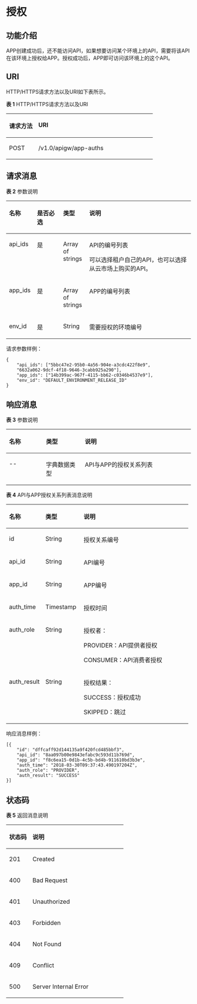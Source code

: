 # 授权<a name="ZH-CN_TOPIC_0000001081976107"></a>

## 功能介绍<a name="zh-cn_topic_0118922238_section18879496"></a>

APP创建成功后，还不能访问API，如果想要访问某个环境上的API，需要将该API在该环境上授权给APP。授权成功后，APP即可访问该环境上的这个API。

## URI<a name="zh-cn_topic_0118922238_section35697742"></a>

HTTP/HTTPS请求方法以及URI如下表所示。

**表 1**  HTTP/HTTPS请求方法以及URI

<a name="zh-cn_topic_0118922238_table32925424"></a>
<table><thead align="left"><tr id="zh-cn_topic_0118922238_row22540195"><th class="cellrowborder" valign="top" width="20%" id="mcps1.2.3.1.1"><p id="zh-cn_topic_0118922238_p13816501"><a name="zh-cn_topic_0118922238_p13816501"></a><a name="zh-cn_topic_0118922238_p13816501"></a>请求方法</p>
</th>
<th class="cellrowborder" valign="top" width="80%" id="mcps1.2.3.1.2"><p id="zh-cn_topic_0118922238_p45394783"><a name="zh-cn_topic_0118922238_p45394783"></a><a name="zh-cn_topic_0118922238_p45394783"></a>URI</p>
</th>
</tr>
</thead>
<tbody><tr id="zh-cn_topic_0118922238_row53098826"><td class="cellrowborder" valign="top" width="20%" headers="mcps1.2.3.1.1 "><p id="zh-cn_topic_0118922238_p6037662"><a name="zh-cn_topic_0118922238_p6037662"></a><a name="zh-cn_topic_0118922238_p6037662"></a>POST</p>
</td>
<td class="cellrowborder" valign="top" width="80%" headers="mcps1.2.3.1.2 "><p id="zh-cn_topic_0118922238_p19288577"><a name="zh-cn_topic_0118922238_p19288577"></a><a name="zh-cn_topic_0118922238_p19288577"></a>/v1.0/apigw/app-auths</p>
</td>
</tr>
</tbody>
</table>

## 请求消息<a name="zh-cn_topic_0118922238_section52844230"></a>

**表 2**  参数说明

<a name="zh-cn_topic_0118922238_table18870942"></a>
<table><thead align="left"><tr id="zh-cn_topic_0118922238_row61645284"><th class="cellrowborder" valign="top" width="15.15%" id="mcps1.2.5.1.1"><p id="zh-cn_topic_0118922238_p27212147"><a name="zh-cn_topic_0118922238_p27212147"></a><a name="zh-cn_topic_0118922238_p27212147"></a>名称</p>
</th>
<th class="cellrowborder" valign="top" width="14.14%" id="mcps1.2.5.1.2"><p id="zh-cn_topic_0118922238_p56700331"><a name="zh-cn_topic_0118922238_p56700331"></a><a name="zh-cn_topic_0118922238_p56700331"></a>是否必选</p>
</th>
<th class="cellrowborder" valign="top" width="14.14%" id="mcps1.2.5.1.3"><p id="zh-cn_topic_0118922238_p29324083"><a name="zh-cn_topic_0118922238_p29324083"></a><a name="zh-cn_topic_0118922238_p29324083"></a>类型</p>
</th>
<th class="cellrowborder" valign="top" width="56.57%" id="mcps1.2.5.1.4"><p id="zh-cn_topic_0118922238_p26440499"><a name="zh-cn_topic_0118922238_p26440499"></a><a name="zh-cn_topic_0118922238_p26440499"></a>说明</p>
</th>
</tr>
</thead>
<tbody><tr id="zh-cn_topic_0118922238_row61305684"><td class="cellrowborder" valign="top" width="15.15%" headers="mcps1.2.5.1.1 "><p id="zh-cn_topic_0118922238_p66813373"><a name="zh-cn_topic_0118922238_p66813373"></a><a name="zh-cn_topic_0118922238_p66813373"></a>api_ids</p>
</td>
<td class="cellrowborder" valign="top" width="14.14%" headers="mcps1.2.5.1.2 "><p id="zh-cn_topic_0118922238_p43174167"><a name="zh-cn_topic_0118922238_p43174167"></a><a name="zh-cn_topic_0118922238_p43174167"></a>是</p>
</td>
<td class="cellrowborder" valign="top" width="14.14%" headers="mcps1.2.5.1.3 "><p id="zh-cn_topic_0118922238_p7446666"><a name="zh-cn_topic_0118922238_p7446666"></a><a name="zh-cn_topic_0118922238_p7446666"></a>Array of strings</p>
</td>
<td class="cellrowborder" valign="top" width="56.57%" headers="mcps1.2.5.1.4 "><p id="zh-cn_topic_0118922238_p66309053"><a name="zh-cn_topic_0118922238_p66309053"></a><a name="zh-cn_topic_0118922238_p66309053"></a>API的编号列表</p>
<p id="zh-cn_topic_0118922238_p20917660"><a name="zh-cn_topic_0118922238_p20917660"></a><a name="zh-cn_topic_0118922238_p20917660"></a>可以选择租户自己的API，也可以选择从云市场上购买的API。</p>
</td>
</tr>
<tr id="zh-cn_topic_0118922238_row15262696"><td class="cellrowborder" valign="top" width="15.15%" headers="mcps1.2.5.1.1 "><p id="zh-cn_topic_0118922238_p28318893"><a name="zh-cn_topic_0118922238_p28318893"></a><a name="zh-cn_topic_0118922238_p28318893"></a>app_ids</p>
</td>
<td class="cellrowborder" valign="top" width="14.14%" headers="mcps1.2.5.1.2 "><p id="zh-cn_topic_0118922238_p12129019"><a name="zh-cn_topic_0118922238_p12129019"></a><a name="zh-cn_topic_0118922238_p12129019"></a>是</p>
</td>
<td class="cellrowborder" valign="top" width="14.14%" headers="mcps1.2.5.1.3 "><p id="zh-cn_topic_0118922238_p42926457"><a name="zh-cn_topic_0118922238_p42926457"></a><a name="zh-cn_topic_0118922238_p42926457"></a>Array of strings</p>
</td>
<td class="cellrowborder" valign="top" width="56.57%" headers="mcps1.2.5.1.4 "><p id="zh-cn_topic_0118922238_p54490959"><a name="zh-cn_topic_0118922238_p54490959"></a><a name="zh-cn_topic_0118922238_p54490959"></a>APP的编号列表</p>
</td>
</tr>
<tr id="zh-cn_topic_0118922238_row62570841"><td class="cellrowborder" valign="top" width="15.15%" headers="mcps1.2.5.1.1 "><p id="zh-cn_topic_0118922238_p35073364"><a name="zh-cn_topic_0118922238_p35073364"></a><a name="zh-cn_topic_0118922238_p35073364"></a>env_id</p>
</td>
<td class="cellrowborder" valign="top" width="14.14%" headers="mcps1.2.5.1.2 "><p id="zh-cn_topic_0118922238_p22370211"><a name="zh-cn_topic_0118922238_p22370211"></a><a name="zh-cn_topic_0118922238_p22370211"></a>是</p>
</td>
<td class="cellrowborder" valign="top" width="14.14%" headers="mcps1.2.5.1.3 "><p id="zh-cn_topic_0118922238_p47791"><a name="zh-cn_topic_0118922238_p47791"></a><a name="zh-cn_topic_0118922238_p47791"></a>String</p>
</td>
<td class="cellrowborder" valign="top" width="56.57%" headers="mcps1.2.5.1.4 "><p id="zh-cn_topic_0118922238_p3871071"><a name="zh-cn_topic_0118922238_p3871071"></a><a name="zh-cn_topic_0118922238_p3871071"></a>需要授权的环境编号</p>
</td>
</tr>
</tbody>
</table>

请求参数样例：

```
{
	"api_ids": ["5bbc47e2-95b0-4a56-904e-a3cdc422f8e9",
	"6632a062-9dcf-4f18-9646-3cabb925a290"],
	"app_ids": ["14b399ac-967f-4115-bb62-c0346b4537e9"],
	"env_id": "DEFAULT_ENVIRONMENT_RELEASE_ID"
}
```

## 响应消息<a name="zh-cn_topic_0118922238_section52524212"></a>

**表 3**  参数说明

<a name="zh-cn_topic_0118922238_table109779466461"></a>
<table><thead align="left"><tr id="zh-cn_topic_0118922238_row13977174694617"><th class="cellrowborder" valign="top" width="20%" id="mcps1.2.4.1.1"><p id="zh-cn_topic_0118922238_p20977134604610"><a name="zh-cn_topic_0118922238_p20977134604610"></a><a name="zh-cn_topic_0118922238_p20977134604610"></a>名称</p>
</th>
<th class="cellrowborder" valign="top" width="21%" id="mcps1.2.4.1.2"><p id="zh-cn_topic_0118922238_p16977194611469"><a name="zh-cn_topic_0118922238_p16977194611469"></a><a name="zh-cn_topic_0118922238_p16977194611469"></a>类型</p>
</th>
<th class="cellrowborder" valign="top" width="59%" id="mcps1.2.4.1.3"><p id="zh-cn_topic_0118922238_p129778467469"><a name="zh-cn_topic_0118922238_p129778467469"></a><a name="zh-cn_topic_0118922238_p129778467469"></a>说明</p>
</th>
</tr>
</thead>
<tbody><tr id="zh-cn_topic_0118922238_row12977104616467"><td class="cellrowborder" valign="top" width="20%" headers="mcps1.2.4.1.1 "><p id="zh-cn_topic_0118922238_p797714467461"><a name="zh-cn_topic_0118922238_p797714467461"></a><a name="zh-cn_topic_0118922238_p797714467461"></a>--</p>
</td>
<td class="cellrowborder" valign="top" width="21%" headers="mcps1.2.4.1.2 "><p id="zh-cn_topic_0118922238_p1597719464465"><a name="zh-cn_topic_0118922238_p1597719464465"></a><a name="zh-cn_topic_0118922238_p1597719464465"></a>字典数据类型</p>
</td>
<td class="cellrowborder" valign="top" width="59%" headers="mcps1.2.4.1.3 "><p id="zh-cn_topic_0118922238_p1697714634619"><a name="zh-cn_topic_0118922238_p1697714634619"></a><a name="zh-cn_topic_0118922238_p1697714634619"></a>API与APP的授权关系列表</p>
</td>
</tr>
</tbody>
</table>

**表 4**  API与APP授权关系列表消息说明

<a name="zh-cn_topic_0118922238_table1584515573365"></a>
<table><thead align="left"><tr id="zh-cn_topic_0118922238_row6845657113616"><th class="cellrowborder" valign="top" width="20%" id="mcps1.2.4.1.1"><p id="zh-cn_topic_0118922238_p1845115718366"><a name="zh-cn_topic_0118922238_p1845115718366"></a><a name="zh-cn_topic_0118922238_p1845115718366"></a>名称</p>
</th>
<th class="cellrowborder" valign="top" width="21%" id="mcps1.2.4.1.2"><p id="zh-cn_topic_0118922238_p10845145773618"><a name="zh-cn_topic_0118922238_p10845145773618"></a><a name="zh-cn_topic_0118922238_p10845145773618"></a>类型</p>
</th>
<th class="cellrowborder" valign="top" width="59%" id="mcps1.2.4.1.3"><p id="zh-cn_topic_0118922238_p68454577363"><a name="zh-cn_topic_0118922238_p68454577363"></a><a name="zh-cn_topic_0118922238_p68454577363"></a>说明</p>
</th>
</tr>
</thead>
<tbody><tr id="zh-cn_topic_0118922238_row68451557183610"><td class="cellrowborder" valign="top" width="20%" headers="mcps1.2.4.1.1 "><p id="zh-cn_topic_0118922238_p17845357143613"><a name="zh-cn_topic_0118922238_p17845357143613"></a><a name="zh-cn_topic_0118922238_p17845357143613"></a>id</p>
</td>
<td class="cellrowborder" valign="top" width="21%" headers="mcps1.2.4.1.2 "><p id="zh-cn_topic_0118922238_p58451557163620"><a name="zh-cn_topic_0118922238_p58451557163620"></a><a name="zh-cn_topic_0118922238_p58451557163620"></a>String</p>
</td>
<td class="cellrowborder" valign="top" width="59%" headers="mcps1.2.4.1.3 "><p id="zh-cn_topic_0118922238_p1845185743619"><a name="zh-cn_topic_0118922238_p1845185743619"></a><a name="zh-cn_topic_0118922238_p1845185743619"></a>授权关系编号</p>
</td>
</tr>
<tr id="zh-cn_topic_0118922238_row1384515716361"><td class="cellrowborder" valign="top" width="20%" headers="mcps1.2.4.1.1 "><p id="zh-cn_topic_0118922238_p16845175713610"><a name="zh-cn_topic_0118922238_p16845175713610"></a><a name="zh-cn_topic_0118922238_p16845175713610"></a>api_id</p>
</td>
<td class="cellrowborder" valign="top" width="21%" headers="mcps1.2.4.1.2 "><p id="zh-cn_topic_0118922238_p1784545719369"><a name="zh-cn_topic_0118922238_p1784545719369"></a><a name="zh-cn_topic_0118922238_p1784545719369"></a>String</p>
</td>
<td class="cellrowborder" valign="top" width="59%" headers="mcps1.2.4.1.3 "><p id="zh-cn_topic_0118922238_p17326141743912"><a name="zh-cn_topic_0118922238_p17326141743912"></a><a name="zh-cn_topic_0118922238_p17326141743912"></a>API编号</p>
</td>
</tr>
<tr id="zh-cn_topic_0118922238_row884545753619"><td class="cellrowborder" valign="top" width="20%" headers="mcps1.2.4.1.1 "><p id="zh-cn_topic_0118922238_p28451157183610"><a name="zh-cn_topic_0118922238_p28451157183610"></a><a name="zh-cn_topic_0118922238_p28451157183610"></a>app_id</p>
</td>
<td class="cellrowborder" valign="top" width="21%" headers="mcps1.2.4.1.2 "><p id="zh-cn_topic_0118922238_p12845357163617"><a name="zh-cn_topic_0118922238_p12845357163617"></a><a name="zh-cn_topic_0118922238_p12845357163617"></a>String</p>
</td>
<td class="cellrowborder" valign="top" width="59%" headers="mcps1.2.4.1.3 "><p id="zh-cn_topic_0118922238_p0845175717368"><a name="zh-cn_topic_0118922238_p0845175717368"></a><a name="zh-cn_topic_0118922238_p0845175717368"></a>APP编号</p>
</td>
</tr>
<tr id="zh-cn_topic_0118922238_row1484520572361"><td class="cellrowborder" valign="top" width="20%" headers="mcps1.2.4.1.1 "><p id="zh-cn_topic_0118922238_p188451057133617"><a name="zh-cn_topic_0118922238_p188451057133617"></a><a name="zh-cn_topic_0118922238_p188451057133617"></a>auth_time</p>
</td>
<td class="cellrowborder" valign="top" width="21%" headers="mcps1.2.4.1.2 "><p id="zh-cn_topic_0118922238_p12845125783619"><a name="zh-cn_topic_0118922238_p12845125783619"></a><a name="zh-cn_topic_0118922238_p12845125783619"></a>Timestamp</p>
</td>
<td class="cellrowborder" valign="top" width="59%" headers="mcps1.2.4.1.3 "><p id="zh-cn_topic_0118922238_p1784535714361"><a name="zh-cn_topic_0118922238_p1784535714361"></a><a name="zh-cn_topic_0118922238_p1784535714361"></a>授权时间</p>
</td>
</tr>
<tr id="zh-cn_topic_0118922238_row10845757193620"><td class="cellrowborder" valign="top" width="20%" headers="mcps1.2.4.1.1 "><p id="zh-cn_topic_0118922238_p11845105715362"><a name="zh-cn_topic_0118922238_p11845105715362"></a><a name="zh-cn_topic_0118922238_p11845105715362"></a>auth_role</p>
</td>
<td class="cellrowborder" valign="top" width="21%" headers="mcps1.2.4.1.2 "><p id="zh-cn_topic_0118922238_p78451357163611"><a name="zh-cn_topic_0118922238_p78451357163611"></a><a name="zh-cn_topic_0118922238_p78451357163611"></a>String</p>
</td>
<td class="cellrowborder" valign="top" width="59%" headers="mcps1.2.4.1.3 "><p id="zh-cn_topic_0118922238_p1784518572363"><a name="zh-cn_topic_0118922238_p1784518572363"></a><a name="zh-cn_topic_0118922238_p1784518572363"></a>授权者：</p>
<p id="zh-cn_topic_0118922238_p1581614211435"><a name="zh-cn_topic_0118922238_p1581614211435"></a><a name="zh-cn_topic_0118922238_p1581614211435"></a>PROVIDER：API提供者授权</p>
<p id="zh-cn_topic_0118922238_p36751423104316"><a name="zh-cn_topic_0118922238_p36751423104316"></a><a name="zh-cn_topic_0118922238_p36751423104316"></a>CONSUMER：API消费者授权</p>
</td>
</tr>
<tr id="zh-cn_topic_0118922238_row1684517579363"><td class="cellrowborder" valign="top" width="20%" headers="mcps1.2.4.1.1 "><p id="zh-cn_topic_0118922238_p13845175710369"><a name="zh-cn_topic_0118922238_p13845175710369"></a><a name="zh-cn_topic_0118922238_p13845175710369"></a>auth_result</p>
</td>
<td class="cellrowborder" valign="top" width="21%" headers="mcps1.2.4.1.2 "><p id="zh-cn_topic_0118922238_p15845957143620"><a name="zh-cn_topic_0118922238_p15845957143620"></a><a name="zh-cn_topic_0118922238_p15845957143620"></a>String</p>
</td>
<td class="cellrowborder" valign="top" width="59%" headers="mcps1.2.4.1.3 "><p id="zh-cn_topic_0118922238_p38451257163612"><a name="zh-cn_topic_0118922238_p38451257163612"></a><a name="zh-cn_topic_0118922238_p38451257163612"></a>授权结果：</p>
<p id="zh-cn_topic_0118922238_p1281614113430"><a name="zh-cn_topic_0118922238_p1281614113430"></a><a name="zh-cn_topic_0118922238_p1281614113430"></a>SUCCESS：授权成功</p>
<p id="zh-cn_topic_0118922238_p18221852144311"><a name="zh-cn_topic_0118922238_p18221852144311"></a><a name="zh-cn_topic_0118922238_p18221852144311"></a>SKIPPED：跳过</p>
</td>
</tr>
</tbody>
</table>

响应消息样例：

```
[{
	"id": "dffcaff92d144135a9f420fcd485bbf3",
	"api_id": "8aa097b00e9843efabc9c593d11b769d",
	"app_id": "f8c6ea15-0d1b-4c5b-bd4b-911610bd3b3e",
	"auth_time": "2018-03-30T09:37:43.490197204Z",
	"auth_role": "PROVIDER",
	"auth_result": "SUCCESS"
}]
```

## 状态码<a name="zh-cn_topic_0118922238_section5836023"></a>

**表 5**  返回消息说明

<a name="zh-cn_topic_0118922238_table4431296"></a>
<table><thead align="left"><tr id="zh-cn_topic_0118922238_row6152568"><th class="cellrowborder" valign="top" width="20%" id="mcps1.2.3.1.1"><p id="zh-cn_topic_0118922238_p28595977"><a name="zh-cn_topic_0118922238_p28595977"></a><a name="zh-cn_topic_0118922238_p28595977"></a>状态码</p>
</th>
<th class="cellrowborder" valign="top" width="80%" id="mcps1.2.3.1.2"><p id="zh-cn_topic_0118922238_p34572832"><a name="zh-cn_topic_0118922238_p34572832"></a><a name="zh-cn_topic_0118922238_p34572832"></a>说明</p>
</th>
</tr>
</thead>
<tbody><tr id="zh-cn_topic_0118922238_row48935970"><td class="cellrowborder" valign="top" width="20%" headers="mcps1.2.3.1.1 "><p id="zh-cn_topic_0118922238_p4390649"><a name="zh-cn_topic_0118922238_p4390649"></a><a name="zh-cn_topic_0118922238_p4390649"></a>201</p>
</td>
<td class="cellrowborder" valign="top" width="80%" headers="mcps1.2.3.1.2 "><p id="zh-cn_topic_0118922238_p73578115452"><a name="zh-cn_topic_0118922238_p73578115452"></a><a name="zh-cn_topic_0118922238_p73578115452"></a>Created</p>
</td>
</tr>
<tr id="zh-cn_topic_0118922238_row46667129"><td class="cellrowborder" valign="top" width="20%" headers="mcps1.2.3.1.1 "><p id="zh-cn_topic_0118922238_p21941106"><a name="zh-cn_topic_0118922238_p21941106"></a><a name="zh-cn_topic_0118922238_p21941106"></a>400</p>
</td>
<td class="cellrowborder" valign="top" width="80%" headers="mcps1.2.3.1.2 "><p id="zh-cn_topic_0118922238_p32399196"><a name="zh-cn_topic_0118922238_p32399196"></a><a name="zh-cn_topic_0118922238_p32399196"></a>Bad Request</p>
</td>
</tr>
<tr id="zh-cn_topic_0118922238_row23157315"><td class="cellrowborder" valign="top" width="20%" headers="mcps1.2.3.1.1 "><p id="zh-cn_topic_0118922238_p63803225"><a name="zh-cn_topic_0118922238_p63803225"></a><a name="zh-cn_topic_0118922238_p63803225"></a>401</p>
</td>
<td class="cellrowborder" valign="top" width="80%" headers="mcps1.2.3.1.2 "><p id="zh-cn_topic_0118922238_p678707"><a name="zh-cn_topic_0118922238_p678707"></a><a name="zh-cn_topic_0118922238_p678707"></a>Unauthorized</p>
</td>
</tr>
<tr id="zh-cn_topic_0118922238_row6108365"><td class="cellrowborder" valign="top" width="20%" headers="mcps1.2.3.1.1 "><p id="zh-cn_topic_0118922238_p25015561"><a name="zh-cn_topic_0118922238_p25015561"></a><a name="zh-cn_topic_0118922238_p25015561"></a>403</p>
</td>
<td class="cellrowborder" valign="top" width="80%" headers="mcps1.2.3.1.2 "><p id="zh-cn_topic_0118922238_p12994557"><a name="zh-cn_topic_0118922238_p12994557"></a><a name="zh-cn_topic_0118922238_p12994557"></a>Forbidden</p>
</td>
</tr>
<tr id="zh-cn_topic_0118922238_row49842156"><td class="cellrowborder" valign="top" width="20%" headers="mcps1.2.3.1.1 "><p id="zh-cn_topic_0118922238_p10682856"><a name="zh-cn_topic_0118922238_p10682856"></a><a name="zh-cn_topic_0118922238_p10682856"></a>404</p>
</td>
<td class="cellrowborder" valign="top" width="80%" headers="mcps1.2.3.1.2 "><p id="zh-cn_topic_0118922238_p60005041"><a name="zh-cn_topic_0118922238_p60005041"></a><a name="zh-cn_topic_0118922238_p60005041"></a>Not Found</p>
</td>
</tr>
<tr id="zh-cn_topic_0118922238_row3174462"><td class="cellrowborder" valign="top" width="20%" headers="mcps1.2.3.1.1 "><p id="zh-cn_topic_0118922238_p55804836"><a name="zh-cn_topic_0118922238_p55804836"></a><a name="zh-cn_topic_0118922238_p55804836"></a>409</p>
</td>
<td class="cellrowborder" valign="top" width="80%" headers="mcps1.2.3.1.2 "><p id="zh-cn_topic_0118922238_p23897867"><a name="zh-cn_topic_0118922238_p23897867"></a><a name="zh-cn_topic_0118922238_p23897867"></a>Conflict</p>
</td>
</tr>
<tr id="zh-cn_topic_0118922238_row13754214"><td class="cellrowborder" valign="top" width="20%" headers="mcps1.2.3.1.1 "><p id="zh-cn_topic_0118922238_p40349553"><a name="zh-cn_topic_0118922238_p40349553"></a><a name="zh-cn_topic_0118922238_p40349553"></a>500</p>
</td>
<td class="cellrowborder" valign="top" width="80%" headers="mcps1.2.3.1.2 "><p id="zh-cn_topic_0118922238_p14947689"><a name="zh-cn_topic_0118922238_p14947689"></a><a name="zh-cn_topic_0118922238_p14947689"></a>Server Internal Error</p>
</td>
</tr>
</tbody>
</table>

